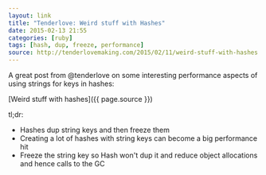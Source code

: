 ```yaml
---
layout: link
title: "Tenderlove: Weird stuff with Hashes"
date: 2015-02-13 21:55
categories: [ruby]
tags: [hash, dup, freeze, performance]
source: http://tenderlovemaking.com/2015/02/11/weird-stuff-with-hashes.html
---
```

A great post from @tenderlove on some interesting performance aspects
of using strings for keys in hashes:

[Weird stuff with hashes]({{ page.source }})

tl;dr:

* Hashes dup string keys and then freeze them
* Creating a lot of hashes with string keys can become a big
performance hit
* Freeze the string key so Hash won't dup it and reduce object
allocations and hence calls to the GC


  
